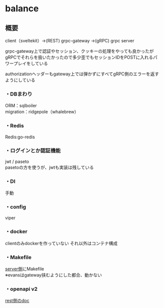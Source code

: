 # balance
## 概要
client（sveltekit）->(REST) grpc-gateway ->(gRPC) grpc server

grpc-gateway上で認証やセッション、クッキーの処理をやっても良かったが
gRPCでそれらを扱いたかったので多少歪でもセッションIDをPOSTに入れるパワープレイをしている

authorizationヘッダーもgateway上では弾かずにすべてgRPC側のエラーを返すようにしている

### ・DBまわり
ORM：sqlboiler  
migration：ridgepole（whalebrew）

### ・Redis
Redis:go-redis

### ・ログインとか認証機能
jwt / paseto  
pasetoの方を使うが、jwtも実装は残している

### ・DI
手動

### ・config
viper

### ・docker
clientのみdockerを作っていない
それ以外はコンテナ構成

### ・Makefile
[server側](https://github.com/watariRyo/balance/blob/main/server/Makefile)にMakefile  
※evansはgateway挟むようにした都合、動かない

### ・openapi v2
[rest側のdoc](https://github.com/watariRyo/balance/tree/main/server/openapiv2)
